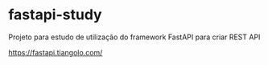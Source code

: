 # fastapi-study
Projeto para estudo de utilização do framework FastAPI para criar REST API

https://fastapi.tiangolo.com/